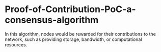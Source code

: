 # Proof-of-Contribution-PoC-a-consensus-algorithm
 In this algorithm, nodes would be rewarded for their contributions to the network, such as providing storage, bandwidth, or computational resources.
